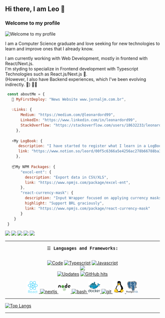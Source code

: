 ## Hi there, I am Leo 👋

### Welcome to my profile
![Welcome to my profile](https://i.imgur.com/L2SoJPh.png)

I am a Computer Science graduate and love seeking for new technologies to learn and improve ones that I already know.

I am currently working with Web Development, mostly in frontend with React/Next.js. <br />
I'm styding to specialize in Frontend development with Typescript Technologies such as React.js/Next.js 💜. <br />
(However, I also have Backend experiences, which I've been evolving indirectly. 👀) 🐱‍👤<br />

```js
 const aboutMe = {
   🔭 MyFirstDeploy: "News Website www.jornaljm.com.br",
   
   💡Links: {
       Medium: "https://medium.com/@leonardord99",
       LinkedIn: "https://www.linkedin.com/in/leonardord99",
       StackOverflow: "https://stackoverflow.com/users/18632233/leonardo-r-dias"
     },
   
   ⚡My LogBook: {
      description: "I have started to register what I learn in a LogBook",
      link: "https://www.notion.so/leord/00f5c6366a5e4256ac278b66788ba3ef"
     },
     
   📦My NPM Packages: {
       "excel-ent": {
         description: "Export data in CSV/XLS",
         link: "https://www.npmjs.com/package/excel-ent",
       },
       "react-currency-mask": {
         description: "Input Wrapper focused on applying currency masks in any Input (native or design system inputs)",
         highlight: "Support BRL graciously",
         link: "https://www.npmjs.com/package/react-currency-mask"
       }
    }
 }
 ```

<a href="https://www.linkedin.com/in/leonardord99/" target="_blank"><img src="https://img.shields.io/badge/-LinkedIn-%230077B5?style=for-the-badge&logo=linkedin&logoColor=white" target="_blank"></a>
<a href="https://medium.com/@leonardord99" target="_blank"><img src="https://img.shields.io/static/v1?label=Tech%20Blog%20-%20Medium&message=TechBlog&color=purple&style=for-the-badge&logo=appveyor" target="_blank"></a>
<a href="https://www.jornaljm.com.br" target="_blank"><img src="https://img.shields.io/static/v1?label=My%20News%20Website&message=JJM&color=blue&style=for-the-badge&logo=appveyor" target="_blank"></a>
<a href = "mailto:leonardord99@outlook.com"><img src="https://img.shields.io/badge/-Gmail-%23333?style=for-the-badge&logo=gmail&logoColor=white" target="_blank"></a>
<a href="https://www.instagram.com/leord_k/" target="_blank"><img src="https://img.shields.io/badge/-Instagram-%23E4405F?style=for-the-badge&logo=instagram&logoColor=white" target="_blank"></a>
 
   

<hr />

<div align="center">
   <samp>&#9776; <b>Languages and Frameworks:</b></samp>
   <p align="center">
     <br>
      <a href="https://github.com/leoreisdias?tab=repositories" target="_blank"><img alt="Code" src="https://img.shields.io/badge/-code-000000?style=flat-square&logo=Plex&logoColor=white"></a>
      <a href="https://github.com/leoreisdias?tab=repositories&language=typescript" target="_blank"><img alt="Typescript" src="https://img.shields.io/badge/-Typescript-3572A5?style=flat-square&logo=Typescript&logoColor=white"></a>
      <a href="https://github.com/leoreisdias?tab=repositories&language=javascript" target="_blank"><img alt="Javascript" src="https://img.shields.io/badge/-Javascript-f1e05a?style=flat-square&logo=Javascript&logoColor=white"></a>
<!--      <a href="https://github.com/leoreisdias?tab=repositories&language=java" target="_blank"><img alt="Java" src="https://img.shields.io/badge/-Java-b07219?style=flat-square&logo=Java&logoColor=white"></a> -->
  <br>
  <img src="https://github-readme-stats.vercel.app/api?username=leoreisdias&theme=midnight-purple&count_private=true&show_icons=true&include_all_commits=true)](https://github.com/anuraghazra/github-readme-stats"><br />
     <a href="https://github.com/leoreisdias?tab=followers" target="_blank"><img alt="Updates" src="https://img.shields.io/badge/--000000?style=flat-square&logo=RSS&logoColor=white"></a>
     <a href="https://github.com/leoreisdias/leoreisdias" target="_blank"><img alt="GitHub hits" src="https://img.shields.io/github/last-commit/leoreisdias/leoreisdias?label=profile%20updated&style=flat-square"></a>
  </samp>
  </p>
  <p align="center">
   <a href="https://reactjs.org/" target="_blank"> <img src="https://raw.githubusercontent.com/devicons/devicon/master/icons/react/react-original-wordmark.svg" alt="react" width="40" height="40"/> </a> 
   <a href="https://nextjs.org/" target="_blank"> <img src="https://cdn.worldvectorlogo.com/logos/nextjs-3.svg" alt="nextjs" width="40" height="40"/> </a>
<a href="https://nodejs.org" target="_blank"> <img src="https://raw.githubusercontent.com/devicons/devicon/master/icons/nodejs/nodejs-original-wordmark.svg" alt="nodejs" width="40" height="40"/> </a>
<a href="https://www.gnu.org/software/bash/" target="_blank"> <img src="https://www.vectorlogo.zone/logos/gnu_bash/gnu_bash-icon.svg" alt="bash" width="40" height="40"/> </a> 
<a href="https://www.docker.com/" target="_blank"> <img src="https://raw.githubusercontent.com/devicons/devicon/master/icons/docker/docker-original-wordmark.svg" alt="docker" width="40" height="40"/> </a> 
<a href="https://git-scm.com/" target="_blank"> <img src="https://www.vectorlogo.zone/logos/git-scm/git-scm-icon.svg" alt="git" width="40" height="40"/> </a> 
<a href="https://www.linux.org/" target="_blank"> <img src="https://raw.githubusercontent.com/devicons/devicon/master/icons/linux/linux-original.svg" alt="linux" width="40" height="40"/> </a>
<a href="https://www.postgresql.org" target="_blank"> <img src="https://raw.githubusercontent.com/devicons/devicon/master/icons/postgresql/postgresql-original-wordmark.svg" alt="postgresql" width="40" height="40"/> </a> 
</p>
</div>



<hr />

[![Top Langs](https://github-readme-stats.vercel.app/api/top-langs/?username=leoreisdias&hide=css)](https://github.com/anuraghazra/github-readme-stats)

<hr />

<!--
**leoreisdias/leoreisdias** is a ✨ _special_ ✨ repository because its `README.md` (this file) appears on your GitHub profile.

Here are some ideas to get you started:

- 🔭 I’m currently working on ...
- 🌱 I’m currently learning ...
- 👯 I’m looking to collaborate on ...
- 🤔 I’m looking for help with ...
- 💬 Ask me about ...
- 📫 How to reach me: ...
- 😄 Pronouns: ...
- ⚡ Fun fact: ...
-->

